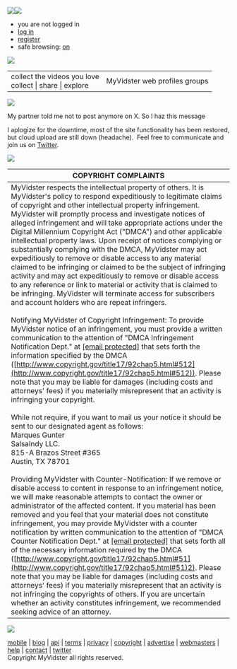 [![](/images/myvidster_logo.png?v=1)](https://www.myvidster.com/)![](/images/spacer.gif)

* you are not logged in
* [log in](https://www.myvidster.com/user/)
* [register](https://www.myvidster.com/user/registration.php)
* safe browsing: [on](#)

![](/images/spacer.gif)

|     |     |
| --- | --- |
| collect the videos you love  <br>collect \| share \| explore | MyVidster web profiles groups |

![](/images/spacer.gif)

My partner told me not to post anymore on X. So I haz this message

I aplogize for the downtime, most of the site functionality has been restored, but cloud upload are still down (headache).  Feel free to communicate and join us on [Twitter](https://twitter.com/myvidster).

![](/images/spacer.gif)

| COPYRIGHT COMPLAINTS |
| --- |
| MyVidster respects the intellectual property of others. It is MyVidster's policy to respond expeditiously to legitimate claims of copyright and other intellectual property infringement. MyVidster will promptly process and investigate notices of alleged infringement and will take appropriate actions under the Digital Millennium Copyright Act ("DMCA") and other applicable intellectual property laws. Upon receipt of notices complying or substantially complying with the DMCA, MyVidster may act expeditiously to remove or disable access to any material claimed to be infringing or claimed to be the subject of infringing activity and may act expeditiously to remove or disable access to any reference or link to material or activity that is claimed to be infringing. MyVidster will terminate access for subscribers and account holders who are repeat infringers.  <br>  <br>Notifying MyVidster of Copyright Infringement: To provide MyVidster notice of an infringement, you must provide a written communication to the attention of "DMCA Infringement Notification Dept." at [\[email protected\]](https://www.myvidster.com/cdn-cgi/l/email-protection) that sets forth the information specified by the DMCA ([http://www.copyright.gov/title17/92chap5.html#512](http://www.copyright.gov/title17/92chap5.html#512)). Please note that you may be liable for damages (including costs and attorneys' fees) if you materially misrepresent that an activity is infringing your copyright.  <br>  <br>While not require, if you want to mail us your notice it should be sent to our designated agent as follows:  <br>Marques Gunter  <br>SalsaIndy LLC.  <br>815-A Brazos Street #365  <br>Austin, TX 78701  <br>  <br>Providing MyVidster with Counter-Notification: If we remove or disable access to content in response to an infringement notice, we will make reasonable attempts to contact the owner or administrator of the affected content. If you material has been removed and you feel that your material does not constitute infringement, you may provide MyVidster with a counter notification by written communication to the attention of "DMCA Counter Notification Dept." at [\[email protected\]](https://www.myvidster.com/cdn-cgi/l/email-protection) that sets forth all of the necessary information required by the DMCA ([http://www.copyright.gov/title17/92chap5.html#51](http://www.copyright.gov/title17/92chap5.html#51)2). Please note that you may be liable for damages (including costs and attorneys' fees) if you materially misrepresent that an activity is not infringing the copyrights of others. If you are uncertain whether an activity constitutes infringement, we recommended seeking advice of an attorney. |

![](/images/spacer.gif)

[mobile](https://www.myvidster.com/docs/mobile) | [blog](https://myvidsterblogs.tumblr.com/) | [api](https://blog.myvidster.com/2010/07/myvidster-api-beta.html) | [terms](https://www.myvidster.com/docs/tos) | [privacy](https://www.myvidster.com/docs/privacy) | [copyright](https://www.myvidster.com/docs/copyright) | [advertise](javascript:void(0);) | [webmasters](https://www.myvidster.com/docs/webmasters) | [help](https://www.myvidster.com/docs/help) | [contact](https://www.myvidster.com/docs/contact) | [twitter](https://twitter.com/myvidster)  
Copyright MyVidster all rights reserved.